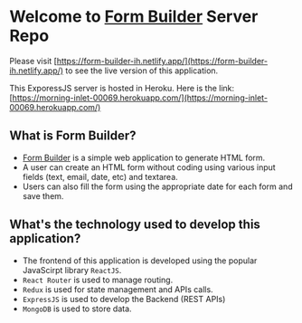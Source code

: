 # Welcome to [Form Builder](https://form-builder-ih.netlify.app/) Server Repo

Please visit [https://form-builder-ih.netlify.app/](https://form-builder-ih.netlify.app/) to see the live version of this application.

This ExporessJS server is hosted in Heroku. Here is the link: [https://morning-inlet-00069.herokuapp.com/](https://morning-inlet-00069.herokuapp.com/)

## What is Form Builder?

- [Form Builder](https://form-builder-ih.netlify.app/) is a simple web application to generate HTML form.
- A user can create an HTML form without coding using various input fields (text, email, date, etc) and textarea.
- Users can also fill the form using the appropriate date for each form and save them.

## What's the technology used to develop this application?

- The frontend of this application is developed using the popular JavaScirpt library `ReactJS`.
- `React Router` is used to manage routing.
- `Redux` is used for state management and APIs calls.
- `ExpressJS` is used to develop the Backend (REST APIs)
- `MongoDB` is used to store data.
